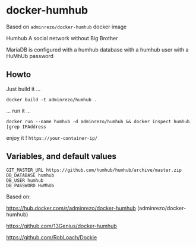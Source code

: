 # docker-humhub

Based on `adminrezo/docker-humhub` docker image

Humhub
A social network without Big Brother

MariaDB is configured with a humhub database with a humhub user with a HuMhUb password

## Howto

Just build it ...

```docker build -t adminrezo/humhub .```

... run it ...

```docker run --name humhub -d adminrezo/humhub && docker inspect humhub |grep IPAddress```

enjoy it ! `https://your-container-ip/`

## Variables, and default values
```shell
GIT_MASTER_URL https://github.com/humhub/humhub/archive/master.zip
DB_DATABASE humhub
DB_USER humhub
DB_PASSWORD HuMhUb
```

Based on:

https://hub.docker.com/r/adminrezo/docker-humhub (adminrezo/docker-humhub)

https://github.com/13Genius/docker-humhub

https://github.com/RobLoach/Dockie
